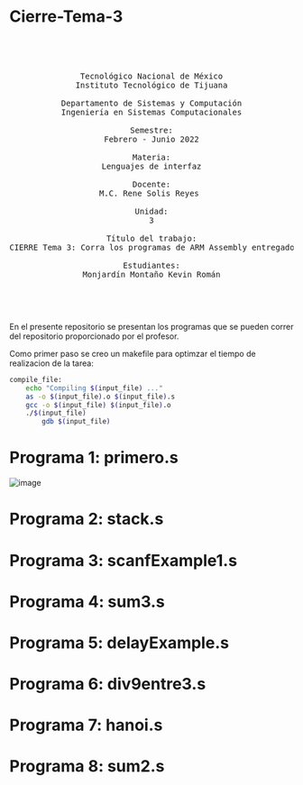 # Cierre-Tema-3

<pre>
    <p align=center>

Tecnológico Nacional de México
Instituto Tecnológico de Tijuana

Departamento de Sistemas y Computación
Ingeniería en Sistemas Computacionales

Semestre:
Febrero - Junio 2022

Materia:
Lenguajes de interfaz

Docente:
M.C. Rene Solis Reyes 

Unidad:
3

Título del trabajo:
CIERRE Tema 3: Corra los programas de ARM Assembly entregados a su revisión.

Estudiantes:
Monjardín Montaño Kevin Román

    </p>
</pre>


En el presente repositorio se presentan los programas que se pueden correr del repositorio proporcionado por el profesor.

Como primer paso se creo un makefile para optimzar el tiempo de realizacion de la tarea:

```bash
compile_file:
	echo "Compiling $(input_file) ..."
	as -o $(input_file).o $(input_file).s
	gcc -o $(input_file) $(input_file).o
	./$(input_file)
        gdb $(input_file)
```

# Programa 1: primero.s
![image](https://user-images.githubusercontent.com/95386762/169950140-1dccaa80-a3f2-4b6e-911f-e057cd37f0c1.png)


# Programa 2: stack.s


# Programa 3: scanfExample1.s


# Programa 4: sum3.s


# Programa 5: delayExample.s


# Programa 6: div9entre3.s


# Programa 7: hanoi.s


# Programa 8: sum2.s

